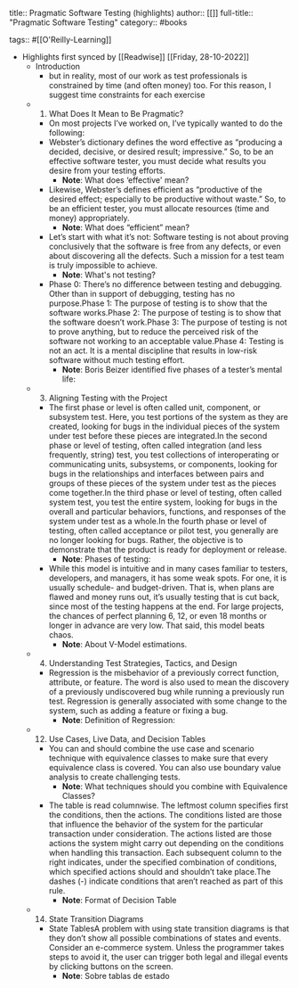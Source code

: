 title:: Pragmatic Software Testing (highlights)
author:: [[]]
full-title:: "Pragmatic Software Testing"
category:: #books

tags:: #[[O'Reilly-Learning]]

- Highlights first synced by [[Readwise]] [[Friday, 28-10-2022]]
	- Introduction
		- but in reality, most of our work as test professionals is constrained by time (and often money) too. For this reason, I suggest time constraints for each exercise
	- 1. What Does It Mean to Be Pragmatic?
		- On most projects I’ve worked on, I’ve typically wanted to do the following:
		- Webster’s dictionary defines the word effective as “producing a decided, decisive, or desired result; impressive.” So, to be an effective software tester, you must decide what results you desire from your testing efforts.
			- **Note**: What does ‘effective' mean?
		- Likewise, Webster’s defines efficient as “productive of the desired effect; especially to be productive without waste.” So, to be an efficient tester, you must allocate resources (time and money) appropriately.
			- **Note**: What does “efficient” mean?
		- Let’s start with what it’s not: Software testing is not about proving conclusively that the software is free from any defects, or even about discovering all the defects. Such a mission for a test team is truly impossible to achieve.
			- **Note**: What's not testing?
		- Phase 0: There’s no difference between testing and debugging. Other than in support of debugging, testing has no purpose.Phase 1: The purpose of testing is to show that the software works.Phase 2: The purpose of testing is to show that the software doesn’t work.Phase 3: The purpose of testing is not to prove anything, but to reduce the perceived risk of the software not working to an acceptable value.Phase 4: Testing is not an act. It is a mental discipline that results in low-risk software without much testing effort.
			- **Note**: Boris Beizer identified five phases of a tester’s mental life:
	- 3. Aligning Testing with the Project
		- The first phase or level is often called unit, component, or subsystem test. Here, you test portions of the system as they are created, looking for bugs in the individual pieces of the system under test before these pieces are integrated.In the second phase or level of testing, often called integration (and less frequently, string) test, you test collections of interoperating or communicating units, subsystems, or components, looking for bugs in the relationships and interfaces between pairs and groups of these pieces of the system under test as the pieces come together.In the third phase or level of testing, often called system test, you test the entire system, looking for bugs in the overall and particular behaviors, functions, and responses of the system under test as a whole.In the fourth phase or level of testing, often called acceptance or pilot test, you generally are no longer looking for bugs. Rather, the objective is to demonstrate that the product is ready for deployment or release.
			- **Note**: Phases of testing:
		- While this model is intuitive and in many cases familiar to testers, developers, and managers, it has some weak spots. For one, it is usually schedule- and budget-driven. That is, when plans are flawed and money runs out, it’s usually testing that is cut back, since most of the testing happens at the end. For large projects, the chances of perfect planning 6, 12, or even 18 months or longer in advance are very low. That said, this model beats chaos.
			- **Note**: About V-Model estimations.
	- 4. Understanding Test Strategies, Tactics, and Design
		- Regression is the misbehavior of a previously correct function, attribute, or feature. The word is also used to mean the discovery of a previously undiscovered bug while running a previously run test. Regression is generally associated with some change to the system, such as adding a feature or fixing a bug.
			- **Note**: Definition of Regression:
	- 12. Use Cases, Live Data, and Decision Tables
		- You can and should combine the use case and scenario technique with equivalence classes to make sure that every equivalence class is covered. You can also use boundary value analysis to create challenging tests.
			- **Note**: What techniques should you combine with Equivalence Classes?
		- The table is read columnwise. The leftmost column specifies first the conditions, then the actions. The conditions listed are those that influence the behavior of the system for the particular transaction under consideration. The actions listed are those actions the system might carry out depending on the conditions when handling this transaction. Each subsequent column to the right indicates, under the specified combination of conditions, which specified actions should and shouldn’t take place.The dashes (-) indicate conditions that aren’t reached as part of this rule.
			- **Note**: Format of Decision Table
	- 14. State Transition Diagrams
		- State TablesA problem with using state transition diagrams is that they don’t show all possible combinations of states and events. Consider an e-commerce system. Unless the programmer takes steps to avoid it, the user can trigger both legal and illegal events by clicking buttons on the screen.
			- **Note**: Sobre tablas de estado